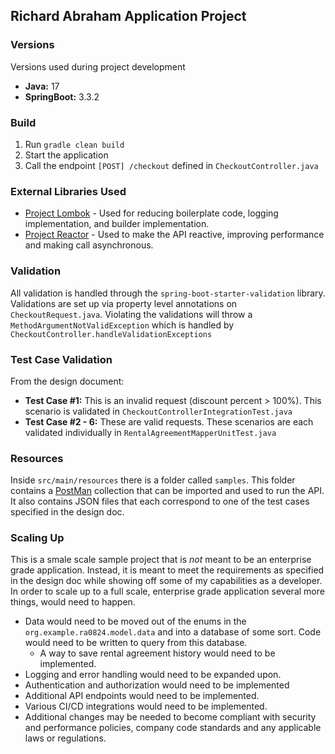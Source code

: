 ## Richard Abraham Application Project
### Versions
Versions used during project development
- **Java:** 17
- **SpringBoot:** 3.3.2
### Build
1. Run `gradle clean build`
2. Start the application
3. Call the endpoint `[POST] /checkout` defined in `CheckoutController.java`
### External Libraries Used
- [Project Lombok](https://projectlombok.org/) - Used for reducing boilerplate code, logging implementation, and builder implementation.
- [Project Reactor](https://projectreactor.io/) - Used to make the API reactive, improving performance and making call asynchronous.
### Validation
All validation is handled through the `spring-boot-starter-validation` library. Validations are set up via property level annotations on `CheckoutRequest.java`. Violating the validations will throw a `MethodArgumentNotValidException` which is handled by `CheckoutController.handleValidationExceptions`
### Test Case Validation
From the design document:
- **Test Case #1:** This is an invalid request (discount percent > 100%). This scenario is validated in `CheckoutControllerIntegrationTest.java`
- **Test Case #2 - 6:** These are valid requests. These scenarios are each validated individually in `RentalAgreementMapperUnitTest.java`
### Resources
Inside `src/main/resources` there is a folder called `samples`. This folder contains a [PostMan](https://www.postman.com/) collection that can be imported and used to run the API. It also contains JSON files that each correspond to one of the test cases specified in the design doc.
### Scaling Up
This is a smale scale sample project that is *not* meant to be an enterprise grade application. Instead, it is meant to meet the requirements as specified in the design doc while showing off some of my capabilities as a developer. In order to scale up to a full scale, enterprise grade application several more things, would need to happen.
- Data would need to be moved out of the enums in the `org.example.ra0824.model.data` and into a database of some sort. Code would need to be written to query from this database.
   - A way to save rental agreement history would need to be implemented.
- Logging and error handling would need to be expanded upon.
- Authentication and authorization would need to be implemented
- Additional API endpoints would need to be implemented.
- Various CI/CD integrations would need to be implemented.
- Additional changes may be needed to become compliant with security and performance policies, company code standards and any applicable laws or regulations.
